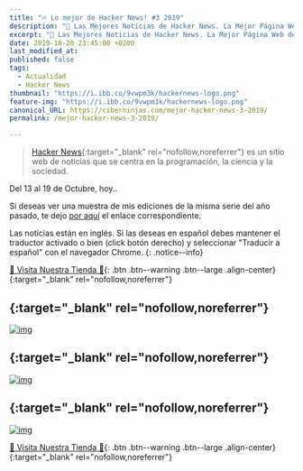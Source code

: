 ```yaml
---
title: "🔥 Lo mejor de Hacker News! #3 2019"
description: "📰 Las Mejores Noticias de Hacker News. La Mejor Página Web de Programación del Mundo."
excerpt: "📰 Las Mejores Noticias de Hacker News. La Mejor Página Web de Programación del Mundo."
date: 2019-10-20 23:45:00 +0200
last_modified_at:
published: false
tags:
  - Actualidad
  - Hacker News
thumbnail: "https://i.ibb.co/9vwpm3k/hackernews-logo.png" 
feature-img: "https://i.ibb.co/9vwpm3k/hackernews-logo.png"
canonical_URL: https://ciberninjas.com/mejor-hacker-news-3-2019/
permalink: /mejor-hacker-news-3-2019/

---
```


> [Hacker News](https://news.ycombinator.com/){:target="_blank" rel="nofollow,noreferrer"} es un sitio web de noticias que se centra en la programación, la ciencia y la sociedad.

Del 13 al 19 de Octubre, hoy..

Si deseas ver una muestra de mis ediciones de la misma serie del año pasado, te dejo [por aquí](/quien-soy/#recopilaciones-de-hacker-news "Recopilaciones de artículas y noticias de Hacker News") el enlace correspondiente.

Las noticias están en inglés. Si las deseas en español debes mantener el traductor activado o bien (click botón derecho) y seleccionar "Traducir a español" con el navegador Chrome.
{: .notice--info}

[🎁 Visita Nuestra Tienda 🎁](https://www.amazon.es/shop/cibercursos){: .btn .btn--warning .btn--large .align-center}{:target="_blank" rel="nofollow,noreferrer"}

## [](){:target="_blank" rel="nofollow,noreferrer"}

[![img]()]( "")

## [](){:target="_blank" rel="nofollow,noreferrer"}

[![img]()]( "")

## [](){:target="_blank" rel="nofollow,noreferrer"}

[![img]()]( "")

[🎁 Visita Nuestra Tienda 🎁](https://www.amazon.es/shop/cibercursos){: .btn .btn--warning .btn--large .align-center}{:target="_blank" rel="nofollow,noreferrer"}